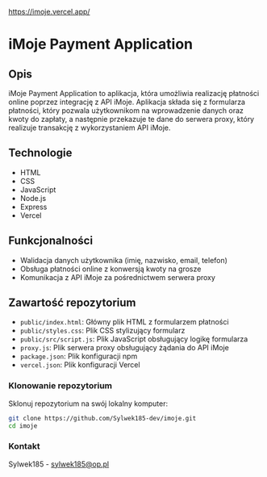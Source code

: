 https://imoje.vercel.app/

# iMoje Payment Application

## Opis

iMoje Payment Application to aplikacja, która umożliwia realizację płatności online poprzez integrację z API iMoje. Aplikacja składa się z formularza płatności, który pozwala użytkownikom na wprowadzenie danych oraz kwoty do zapłaty, a następnie przekazuje te dane do serwera proxy, który realizuje transakcję z wykorzystaniem API iMoje.

## Technologie

- HTML
- CSS
- JavaScript
- Node.js
- Express
- Vercel

## Funkcjonalności

- Walidacja danych użytkownika (imię, nazwisko, email, telefon)
- Obsługa płatności online z konwersją kwoty na grosze
- Komunikacja z API iMoje za pośrednictwem serwera proxy

## Zawartość repozytorium

- `public/index.html`: Główny plik HTML z formularzem płatności
- `public/styles.css`: Plik CSS stylizujący formularz
- `public/src/script.js`: Plik JavaScript obsługujący logikę formularza
- `proxy.js`: Plik serwera proxy obsługujący żądania do API iMoje
- `package.json`: Plik konfiguracji npm
- `vercel.json`: Plik konfiguracji Vercel

### Klonowanie repozytorium

Sklonuj repozytorium na swój lokalny komputer:

```sh
git clone https://github.com/Sylwek185-dev/imoje.git
cd imoje
```

### Kontakt

Sylwek185 - sylwek185@op.pl
